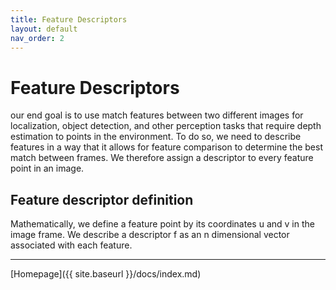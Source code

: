```yaml
---
title: Feature Descriptors
layout: default
nav_order: 2
---
```

# Feature Descriptors
our end goal is to use match features between two different images for localization, object detection, and other perception tasks that require depth estimation to points in the environment. To do so, we need to describe features in a way that it allows for feature comparison to determine the best match between frames. We therefore assign a descriptor to every feature point in an image.

## Feature descriptor definition
Mathematically, we define a feature point by its coordinates u and v in the image frame.
We describe a descriptor f as an n dimensional vector associated with each feature.

---

[Homepage]({{ site.baseurl }}/docs/index.md)

